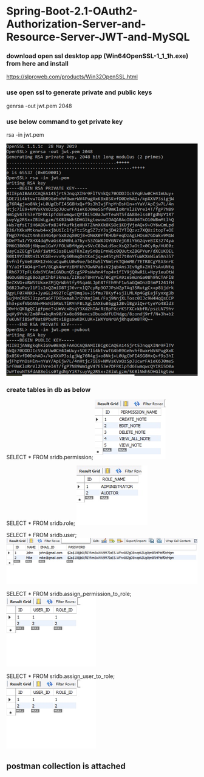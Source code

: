 # Spring-Boot-2.1-OAuth2-Authorization-Server-and-Resource-Server-JWT-and-MySQL
### download open ssl desktop app (Win64OpenSSL-1_1_1h.exe) from here and install
https://slproweb.com/products/Win32OpenSSL.html

### use open ssl to generate private and public keys
genrsa -out jwt.pem 2048

### use below command to get private key
rsa -in jwt.pem

![openssl commands](images/openssl-genkeys.jpg)

### create tables in db as below
SELECT * FROM sridb.permission;
![Permission](images/permission.jpg)

SELECT * FROM sridb.role;
![Role](images/role.jpg)

SELECT * FROM sridb.user;
![User](images/user.jpg)

SELECT * FROM sridb.assign_permission_to_role;
![assign_permission_to_role](images/assign_permission_to_role.jpg)

SELECT * FROM sridb.assign_user_to_role;
![assign_user_to_role](images/assign_user_to_role.jpg)

## postman collection is attached